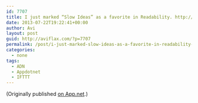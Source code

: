 ```yaml
---
id: 7707
title: I just marked “Slow Ideas” as a favorite in Readability. http://www.readability.com/articles/rscpu2zs
date: 2013-07-22T19:22:41+00:00
author: Avi
layout: post
guid: http://aviflax.com/?p=7707
permalink: /post/i-just-marked-slow-ideas-as-a-favorite-in-readability-httpwww-readability-comarticlesrscpu2zs/
categories:
  - none
tags:
  - ADN
  - Appdotnet
  - IFTTT
---
```

(Originally published [on App.net](http://alpha.app.net/aviflax/post/7949478).)